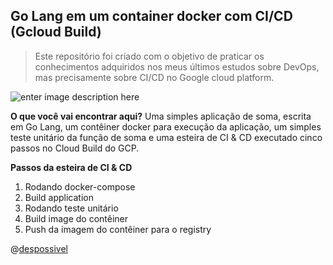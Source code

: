 ## Go Lang em um container docker com CI/CD (Gcloud Build) 

> Este repositório foi criado com o objetivo de praticar os conhecimentos adquiridos nos meus últimos estudos sobre DevOps, mas precisamente sobre CI/CD no Google cloud platform.

![enter image description here](https://miro.medium.com/max/3284/1*dgWpWWIZPR_QASrzMRqF8w.png) 

**O que você vai encontrar aqui?**  Uma simples aplicação de soma, escrita em Go Lang, um contêiner docker para execução da aplicação,  um simples teste unitário da função de soma e uma esteira de CI & CD executado cinco passos no Cloud Build do GCP. 

**Passos da esteira de CI & CD**

 1. Rodando docker-compose
 2. Build application
 3. Rodando teste unitário 
 4. Build image do contêiner
 5. Push da imagem do contêiner para o registry


@[despossivel](http://instagram.com/despossivel)